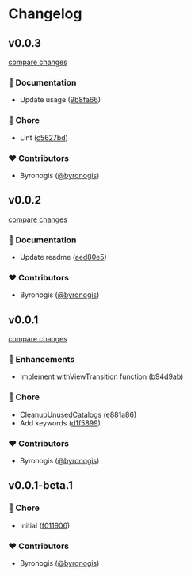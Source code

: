 # Changelog


## v0.0.3

[compare changes](https://github.com/byronogis/astro-view-transition-script/compare/v0.0.2...v0.0.3)

### 📖 Documentation

- Update usage ([9b8fa66](https://github.com/byronogis/astro-view-transition-script/commit/9b8fa66))

### 🏡 Chore

- Lint ([c5627bd](https://github.com/byronogis/astro-view-transition-script/commit/c5627bd))

### ❤️ Contributors

- Byronogis ([@byronogis](https://github.com/byronogis))

## v0.0.2

[compare changes](https://github.com/byronogis/astro-view-transition-script/compare/v0.0.1...v0.0.2)

### 📖 Documentation

- Update readme ([aed80e5](https://github.com/byronogis/astro-view-transition-script/commit/aed80e5))

### ❤️ Contributors

- Byronogis ([@byronogis](https://github.com/byronogis))

## v0.0.1

[compare changes](https://github.com/byronogis/astro-view-transition-script/compare/v0.0.1-beta.1...v0.0.1)

### 🚀 Enhancements

- Implement withViewTransition function ([b94d9ab](https://github.com/byronogis/astro-view-transition-script/commit/b94d9ab))

### 🏡 Chore

- CleanupUnusedCatalogs ([e881a86](https://github.com/byronogis/astro-view-transition-script/commit/e881a86))
- Add keywords ([d1f5899](https://github.com/byronogis/astro-view-transition-script/commit/d1f5899))

### ❤️ Contributors

- Byronogis ([@byronogis](https://github.com/byronogis))

## v0.0.1-beta.1


### 🏡 Chore

- Initial ([f011906](https://github.com/byronogis/astro-view-transition-script/commit/f011906))

### ❤️ Contributors

- Byronogis ([@byronogis](https://github.com/byronogis))


